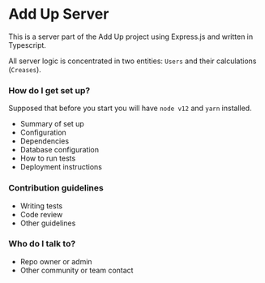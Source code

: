 # Add Up Server

This is a server part of the Add Up project using Express.js and written in Typescript.

All server logic is concentrated in two entities: `Users` and their calculations (`Creases`).

### How do I get set up?

Supposed that before you start you will have `node v12` and `yarn` installed.

- Summary of set up
- Configuration
- Dependencies
- Database configuration
- How to run tests
- Deployment instructions

### Contribution guidelines

- Writing tests
- Code review
- Other guidelines

### Who do I talk to?

- Repo owner or admin
- Other community or team contact

